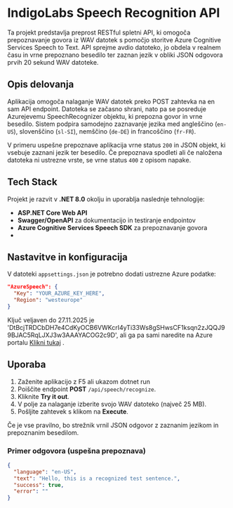 # IndigoLabs Speech Recognition API

Ta projekt predstavlja preprost RESTful spletni API, ki omogoča prepoznavanje govora iz WAV datotek s pomočjo storitve Azure Cognitive Services Speech to Text. API sprejme avdio datoteko, jo obdela v realnem času in vrne prepoznano besedilo ter zaznan jezik v obliki JSON odgovora prvih 20 sekund WAV datoteke.

## Opis delovanja

Aplikacija omogoča nalaganje WAV datotek preko POST zahtevka na en sam API endpoint. Datoteka se začasno shrani, nato pa se posreduje Azurejevemu SpeechRecognizer objektu, ki prepozna govor in vrne besedilo. Sistem podpira samodejno zaznavanje jezika med angleščino (`en-US`), slovenščino (`sl-SI`), nemščino (`de-DE`) in francoščino (`fr-FR`).

V primeru uspešne prepoznave aplikacija vrne status `200` in JSON objekt, ki vsebuje zaznani jezik ter besedilo. Če prepoznava spodleti ali če naložena datoteka ni ustrezne vrste, se vrne status `400` z opisom napake.

## Tech Stack

Projekt je razvit v **.NET 8.0** okolju in uporablja naslednje tehnologije:
- **ASP.NET Core Web API**
- **Swagger/OpenAPI** za dokumentacijo in testiranje endpointov
- **Azure Cognitive Services Speech SDK** za prepoznavanje govora
- 
## Nastavitve in konfiguracija

V datoteki `appsettings.json` je potrebno dodati ustrezne Azure podatke:

```json
"AzureSpeech": {
  "Key": "YOUR_AZURE_KEY_HERE",
  "Region": "westeurope"
}
```
Ključ veljaven do 27.11.2025 je 'DtBcjTRDCbDH7e4CdKyOCB6VWKcrI4yTi33Ws8gSHwsCF1ksqn2zJQQJ99BJAC5RqLJXJ3w3AAAYACOG2c9D', ali ga pa sami naredite na Azure portalu [Klikni tukaj](https://azure.microsoft.com/en-us/pricing/purchase-options/azure-account?icid=ai-services) .

## Uporaba

1. Zaženite aplikacijo z F5 ali ukazom dotnet run
2. Poiščite endpoint **POST** `/api/speech/recognize`.  
3. Kliknite **Try it out**.  
4. V polje za nalaganje izberite svojo WAV datoteko (največ 25 MB).  
5. Pošljite zahtevek s klikom na **Execute**.  

Če je vse pravilno, bo strežnik vrnil JSON odgovor z zaznanim jezikom in prepoznanim besedilom.

### Primer odgovora (uspešna prepoznava)

```json
{
  "language": "en-US",
  "text": "Hello, this is a recognized test sentence.",
  "success": true,
  "error": ""
}
